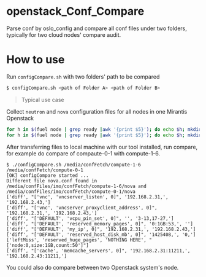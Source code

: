 # openstack_Conf_Compare
Parse conf by oslo_config and compare all conf files under two folders, typically for two cloud nodes' compare audit.

# How to use
Run `configCompare.sh` with two folders' path to be compared
```bash
$ configCompare.sh <path of Folder A> <path of Folder B>
```
> Typical use case

Collect `neutron` and `nova` configuration files for all nodes in one Mirantis Openstack

```bash
for h in $(fuel node | grep ready |awk '{print $5}'); do echo $h; mkdir -p /tmp/confFetch/$h ; rsync -chavzP $h:/etc/nova /tmp/confFetch/$h/; done
for h in $(fuel node | grep ready |awk '{print $5}'); do echo $h; mkdir -p /tmp/confFetch/$h ; rsync -chavzP $h:/etc/neutron /tmp/confFetch/$h/; done
```
After transferring files to local machine with our tool installed, run compare, for example do compare of compaute-0-1 with compute-1-6.

```
$ ./configCompare.sh /media/confFetch/compute-1-6 /media/confFetch/compute-0-1
[OK] configCompare started ...
Different file nova.conf found in /media/confFiles/imo/confFetch/compute-1-6/nova and /media/confFiles/imo/confFetch/compute-0-1/nova
['diff', "['vnc', 'vncserver_listen', 0]", '192.168.2.31,', '192.168.2.43,']
['diff', "['vnc', 'vncserver_proxyclient_address', 0]", '192.168.2.31,', '192.168.2.43,']
['diff', "['DEFAULT', 'vcpu_pin_set', 0]", '', '3-13,17-27,']
['diff', "['DEFAULT', 'reserved_memory_pages', 0]", '0:1GB:53,', '']
['diff', "['DEFAULT', 'my_ip', 0]", '192.168.2.31,', '192.168.2.43,']
['diff', "['DEFAULT', 'reserved_host_disk_mb', 0]", '1425408,', '0,']
['leftMiss', 'reserved_huge_pages', 'NOTHING HERE', "['node:0,size:1GB,count:50']"]
['diff', "['cache', 'memcache_servers', 0]", '192.168.2.31:11211,', '192.168.2.43:11211,']

```
You could also do compare between two Openstack system's node.
